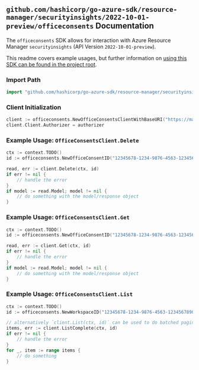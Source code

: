 
## `github.com/hashicorp/go-azure-sdk/resource-manager/securityinsights/2022-10-01-preview/officeconsents` Documentation

The `officeconsents` SDK allows for interaction with Azure Resource Manager `securityinsights` (API Version `2022-10-01-preview`).

This readme covers example usages, but further information on [using this SDK can be found in the project root](https://github.com/hashicorp/go-azure-sdk/tree/main/docs).

### Import Path

```go
import "github.com/hashicorp/go-azure-sdk/resource-manager/securityinsights/2022-10-01-preview/officeconsents"
```


### Client Initialization

```go
client := officeconsents.NewOfficeConsentsClientWithBaseURI("https://management.azure.com")
client.Client.Authorizer = authorizer
```


### Example Usage: `OfficeConsentsClient.Delete`

```go
ctx := context.TODO()
id := officeconsents.NewOfficeConsentID("12345678-1234-9876-4563-123456789012", "example-resource-group", "workspaceValue", "consentIdValue")

read, err := client.Delete(ctx, id)
if err != nil {
	// handle the error
}
if model := read.Model; model != nil {
	// do something with the model/response object
}
```


### Example Usage: `OfficeConsentsClient.Get`

```go
ctx := context.TODO()
id := officeconsents.NewOfficeConsentID("12345678-1234-9876-4563-123456789012", "example-resource-group", "workspaceValue", "consentIdValue")

read, err := client.Get(ctx, id)
if err != nil {
	// handle the error
}
if model := read.Model; model != nil {
	// do something with the model/response object
}
```


### Example Usage: `OfficeConsentsClient.List`

```go
ctx := context.TODO()
id := officeconsents.NewWorkspaceID("12345678-1234-9876-4563-123456789012", "example-resource-group", "workspaceValue")

// alternatively `client.List(ctx, id)` can be used to do batched pagination
items, err := client.ListComplete(ctx, id)
if err != nil {
	// handle the error
}
for _, item := range items {
	// do something
}
```
